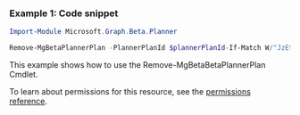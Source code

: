 ### Example 1: Code snippet

```powershellImport-Module Microsoft.Graph.Beta.Planner

Remove-MgBetaPlannerPlan -PlannerPlanId $plannerPlanId-If-Match W/"JzEtVGFzayAgQEBAQEBAQEBAQEBAQEBAWCc="
```
This example shows how to use the Remove-MgBetaBetaPlannerPlan Cmdlet.
To learn about permissions for this resource, see the [permissions reference](/graph/permissions-reference).

